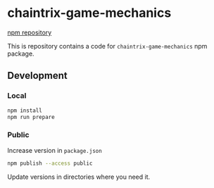 # chaintrix-game-mechanics

[npm repository](https://www.npmjs.com/package/chaintrix-game-mechanics)

This is repository contains a code for `chaintrix-game-mechanics` npm package.



##  Development

### Local

```bash
npm install
npm run prepare
```

### Public

Increase version in `package.json`

```bash
npm publish --access public
```

Update versions in directories where you need it.
